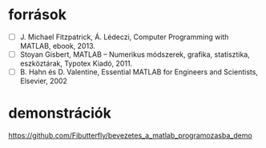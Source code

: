 # források
- [ ] J. Michael Fitzpatrick, Á. Lédeczi, Computer Programming with MATLAB, ebook, 2013.
- [ ] Stoyan Gisbert, MATLAB – Numerikus módszerek, grafika, statisztika, eszköztárak, Typotex Kiadó,  2011.
- [ ] B. Hahn és D. Valentine, Essential MATLAB for Engineers and Scientists, Elsevier, 2002
# demonstrációk
https://github.com/Fibutterfly/bevezetes_a_matlab_programozasba_demo